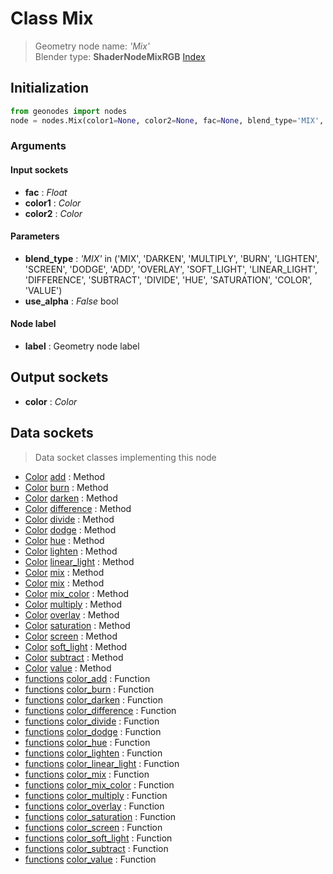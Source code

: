 
# Class Mix

> Geometry node name: _'Mix'_<br>Blender type:  **ShaderNodeMixRGB**
[Index](/docs/index.md)

## Initialization


```python
from geonodes import nodes
node = nodes.Mix(color1=None, color2=None, fac=None, blend_type='MIX', use_alpha=False, label=None)
```


### Arguments


#### Input sockets



- **fac** : _Float_
- **color1** : _Color_
- **color2** : _Color_



#### Parameters



- **blend_type** : _'MIX'_ in ('MIX', 'DARKEN', 'MULTIPLY', 'BURN', 'LIGHTEN', 'SCREEN', 'DODGE', 'ADD', 'OVERLAY', 'SOFT_LIGHT', 'LINEAR_LIGHT', 'DIFFERENCE', 'SUBTRACT', 'DIVIDE', 'HUE', 'SATURATION', 'COLOR', 'VALUE')
- **use_alpha** : _False_ bool



#### Node label



- **label** : Geometry node label



## Output sockets



- **color** : _Color_



## Data sockets

> Data socket classes implementing this node


- [Color](../sockets/Color.md) [add](../sockets/Color.md#add) : Method
- [Color](../sockets/Color.md) [burn](../sockets/Color.md#burn) : Method
- [Color](../sockets/Color.md) [darken](../sockets/Color.md#darken) : Method
- [Color](../sockets/Color.md) [difference](../sockets/Color.md#difference) : Method
- [Color](../sockets/Color.md) [divide](../sockets/Color.md#divide) : Method
- [Color](../sockets/Color.md) [dodge](../sockets/Color.md#dodge) : Method
- [Color](../sockets/Color.md) [hue](../sockets/Color.md#hue) : Method
- [Color](../sockets/Color.md) [lighten](../sockets/Color.md#lighten) : Method
- [Color](../sockets/Color.md) [linear_light](../sockets/Color.md#linear_light) : Method
- [Color](../sockets/Color.md) [mix](../sockets/Color.md#mix) : Method
- [Color](../sockets/Color.md) [mix](../sockets/Color.md#mix) : Method
- [Color](../sockets/Color.md) [mix_color](../sockets/Color.md#mix_color) : Method
- [Color](../sockets/Color.md) [multiply](../sockets/Color.md#multiply) : Method
- [Color](../sockets/Color.md) [overlay](../sockets/Color.md#overlay) : Method
- [Color](../sockets/Color.md) [saturation](../sockets/Color.md#saturation) : Method
- [Color](../sockets/Color.md) [screen](../sockets/Color.md#screen) : Method
- [Color](../sockets/Color.md) [soft_light](../sockets/Color.md#soft_light) : Method
- [Color](../sockets/Color.md) [subtract](../sockets/Color.md#subtract) : Method
- [Color](../sockets/Color.md) [value](../sockets/Color.md#value) : Method
- [functions](../sockets/functions.md) [color_add](../sockets/functions.md#color_add) : Function
- [functions](../sockets/functions.md) [color_burn](../sockets/functions.md#color_burn) : Function
- [functions](../sockets/functions.md) [color_darken](../sockets/functions.md#color_darken) : Function
- [functions](../sockets/functions.md) [color_difference](../sockets/functions.md#color_difference) : Function
- [functions](../sockets/functions.md) [color_divide](../sockets/functions.md#color_divide) : Function
- [functions](../sockets/functions.md) [color_dodge](../sockets/functions.md#color_dodge) : Function
- [functions](../sockets/functions.md) [color_hue](../sockets/functions.md#color_hue) : Function
- [functions](../sockets/functions.md) [color_lighten](../sockets/functions.md#color_lighten) : Function
- [functions](../sockets/functions.md) [color_linear_light](../sockets/functions.md#color_linear_light) : Function
- [functions](../sockets/functions.md) [color_mix](../sockets/functions.md#color_mix) : Function
- [functions](../sockets/functions.md) [color_mix_color](../sockets/functions.md#color_mix_color) : Function
- [functions](../sockets/functions.md) [color_multiply](../sockets/functions.md#color_multiply) : Function
- [functions](../sockets/functions.md) [color_overlay](../sockets/functions.md#color_overlay) : Function
- [functions](../sockets/functions.md) [color_saturation](../sockets/functions.md#color_saturation) : Function
- [functions](../sockets/functions.md) [color_screen](../sockets/functions.md#color_screen) : Function
- [functions](../sockets/functions.md) [color_soft_light](../sockets/functions.md#color_soft_light) : Function
- [functions](../sockets/functions.md) [color_subtract](../sockets/functions.md#color_subtract) : Function
- [functions](../sockets/functions.md) [color_value](../sockets/functions.md#color_value) : Function


